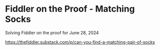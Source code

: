 # Fiddler on the Proof - Matching Socks
Solving Fiddler on the proof for June 28, 2024

https://thefiddler.substack.com/p/can-you-find-a-matching-pair-of-socks
